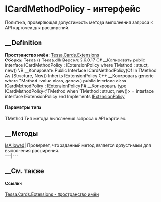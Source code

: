 # ICardMethodPolicy<TMethod> \- интерфейс
Политика, проверяющая допустимость метода выполнения запроса к API карточек
для расширений.
## __Definition
 **Пространство имён:** [Tessa.Cards.Extensions](N_Tessa_Cards_Extensions.htm)  
 **Сборка:** Tessa (в Tessa.dll) Версия: 3.6.0.17
C# __Копировать
     public interface ICardMethodPolicy<in TMethod> : IExtensionPolicy
    where TMethod : struct, new()
VB __Копировать
     Public Interface ICardMethodPolicy(Of In TMethod As {Structure, New})
    	Inherits IExtensionPolicy
C++ __Копировать
    generic<typename TMethod>
    where TMethod : value class, gcnew()
    public interface class ICardMethodPolicy : IExtensionPolicy
F# __Копировать
     type ICardMethodPolicy<'TMethod when 'TMethod : struct, new()> = 
        interface
            interface IExtensionPolicy
        end
Implements
    [IExtensionPolicy](T_Tessa_Extensions_IExtensionPolicy.htm)
#### Параметры типа
TMethod
    Тип метода выполнения запроса к API карточек.
##  __Методы
[IsAllowed](M_Tessa_Cards_Extensions_ICardMethodPolicy_1_IsAllowed.htm)|
Проверяет, что заданный метод является допустимым для выполнения расширения.  
---|---  
##  __См. также
#### Ссылки
[Tessa.Cards.Extensions - пространство имён](N_Tessa_Cards_Extensions.htm)
